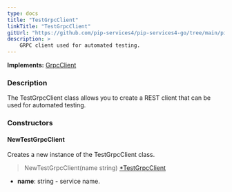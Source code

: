 ```yaml
---
type: docs
title: "TestGrpcClient"
linkTitle: "TestGrpcClient"
gitUrl: "https://github.com/pip-services4/pip-services4-go/tree/main/pip-services4-grpc-go"
description: >
    GRPC client used for automated testing.
---
```


**Implements:** [GrpcClient](../../clients/grpc_client)

### Description

The TestGrpcClient class allows you to create a REST client that can be used for automated testing.

### Constructors

#### NewTestGrpcClient
Creates a new instance of the TestGrpcClient class.

> NewTestGrpcClient(name string) [*TestGrpcClient]()

- **name**: string - service name.

